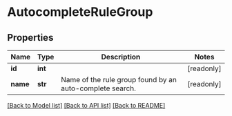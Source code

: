 # AutocompleteRuleGroup

## Properties
Name | Type | Description | Notes
------------ | ------------- | ------------- | -------------
**id** | **int** |  | [readonly] 
**name** | **str** | Name of the rule group found by an auto-complete search. | [readonly] 

[[Back to Model list]](../README.md#documentation-for-models) [[Back to API list]](../README.md#documentation-for-api-endpoints) [[Back to README]](../README.md)


